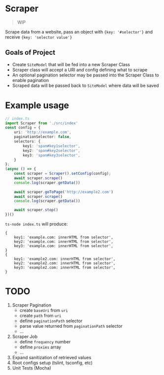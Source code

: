 # Scraper

> WIP

Scrape data from a website, pass an object with `{key: '#selector'}` and receive `{key: 'selector value'}`

## Goals of Project

- Create `SiteModel` that will be fed into a new Scraper Class
- Scraper class will accept a URI and config defining what to scrape
- An optional pagination selector may be passed into the Scraper Class to enable pagination
- Scraped data will be passed back to `SiteModel` where data will be saved

# Example usage

```ts
// index.ts
import Scraper from './src/index'
const config = {
    uri: 'http://example.com',
    paginationSelector: false,
    selectors: {
        key1: 'span#key1selector',
        key2: 'span#key2selector',
        key3: 'span#key3selector',
    }
};
(async () => {
    const scraper = Scraper().setConfig(config);
    await scraper.scrape()
    console.log(scraper.getData())
    
    await scraper.goToPage('http://example2.com')
    await scraper.scrape()
    console.log(scraper.getData())

    await scraper.stop()
})()
```

`ts-node index.ts` will produce:

```
{
    key1: 'example.com: innerHTML from selector',
    key2: 'example.com: innerHTML from selector',
    key3: 'example.com: innerHTML from selector',
}
{
    key1: 'example2.com: innerHTML from selector',
    key2: 'example2.com: innerHTML from selector',
    key3: 'example2.com: innerHTML from selector',
}
```

# TODO
1. Scraper Pagination
    - create `baseUri` from `uri`
    - create `path` from `uri`
    - define `paginationPath` selector
    - parse value returned from `paginationPath` selector
    - ...
1. Scraper Job
    - define `frequency` number
    - define `proxies` array
    - ...
1. Expand sanitization of retrieved values
1. Root configs setup (tslint, tsconfig, etc)
1. Unit Tests (Mocha)
